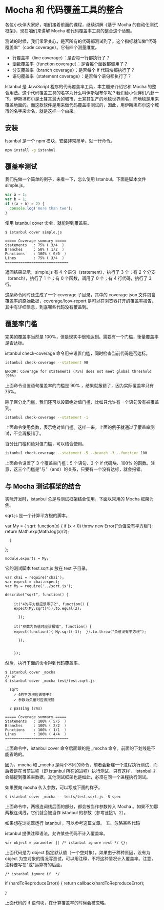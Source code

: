 # Mocha 和 代码覆盖工具的整合

各位小伙伴大家好，咱们接着前面的课程，继续讲解《基于 Mocha 的自动化测试框架》，现在咱们来讲解 Mocha 和代码覆盖率工具的整合这个话题。

测试的时候，我们常常关心，是否所有的代码都测试到了。这个指标就叫做"代码覆盖率"（code coverage）。它有四个测量维度。

- 行覆盖率（line coverage）：是否每一行都执行了？
- 函数覆盖率（function coverage）：是否每个函数都调用了？
- 分支覆盖率（branch coverage）：是否每个 if 代码块都执行了？
- 语句覆盖率（statement coverage）：是否每个语句都执行了？

Istanbul 是 JavaScript 程序的代码覆盖率工具，本主题来介绍它和 Mocha 的整合用法。这个代码覆盖工具的名字为什么叫伊斯坦布尔呢？我们给小伙伴们八卦一下。伊斯坦布尔是土耳其最大的城市，土耳其生产的地毯世界闻名，而地毯是用来覆盖地面的。而这款软件是用来做代码覆盖率测试的，因此，用伊斯坦布尔这个城市的名字来命名，就是这样一个由来。

## 安装

Istanbul 是一个 npm 模块，安装非常简单，就一行命令。

```bash
npm install -g istanbul
```

## 覆盖率测试

我们先做一个简单的例子，来看一下，怎么使用 Istanbul。下面是脚本文件 simple.js。

```javascript
var a = 1;
var b = 1;
if ((a + b) > 2) {
  console.log('more than two');
}
```
使用 istanbul cover 命令，就能得到覆盖率。

    $ istanbul cover simple.js

    ===== Coverage summary =====
    Statements   : 75% ( 3/4  )
    Branches     : 50% ( 1/2  )
    Functions    : 100% ( 0/0  )
    Lines        : 75% ( 3/4  )
    =============================

返回结果显示，simple.js 有 4 个语句（statement），执行了 3 个；有 2 个分支（branch），执行了 1 个；有 0 个函数，调用了 0 个；有 4 行代码，执行了 3 行。

这条命令同时还生成了一个 coverage 子目录，其中的 coverage.json 文件包含覆盖率的原始数据，coverage/lcov-report 是可以在浏览器打开的覆盖率报告，其中有详细信息，到底哪些代码没有覆盖到。

## 覆盖率门槛

完美的覆盖率当然是 100%，但是现实中很难达到。需要有一个门槛，衡量覆盖率是否达标。

istanbul check-coverage 命令用来设置门槛，同时检查当前代码是否达标。

```bash
istanbul check-coverage --statement 90
```
    ERROR: Coverage for statements (75%) does not meet global threshold (90%)

上面命令设置语句覆盖率的门槛是 90% ，结果就报错了，因为实际覆盖率只有 75%。

除了百分比门槛，我们还可以设置绝对值门槛，比如只允许有一个语句没有被覆盖到。

```bash
istanbul check-coverage --statement -1
```
上面命令使用负数，表示绝对值门槛。这样一来，上面的例子就通过了覆盖率测试，不会再报错了。

百分比门槛和绝对值门槛，可以结合使用。

```bash
istanbul check-coverage --statement -5 --branch -3 --function 100
```
上面命令设置了 3 个覆盖率门槛：5 个语句、3 个 if 代码块、100% 的函数。注意，这三个门槛是"与"（and）的关系，只要有一个没有达标，就会报错。

## 与 Mocha 测试框架的结合

实际开发时，istanbul 总是与测试框架结合使用，下面以常用的 Mocha 框架为例。

sqrt.js 是一个计算平方根的脚本。

var My = {
sqrt: function(x) {
        if (x < 0) throw new Error("负值没有平方根");
          return Math.exp(Math.log(x)/2);
        
      }
    
};

    module.exports = My;

它的测试脚本 test.sqrt.js 放在 test 子目录。


    var chai = require('chai');
    var expect = chai.expect;
    var My = require('../sqrt.js');

    describe("sqrt", function() {

        it("4的平方根应该等于2", function() {
        expect(My.sqrt(4)).to.equal(2);
      
          });

        it("参数为负值时应该报错", function() {
        expect(function(){ My.sqrt(-1);  }).to.throw("负值没有平方根");
      
          });

    
        });

然后，执行下面的命令得到代码覆盖率。


    $ istanbul cover _mocha
    // or
    $ istanbul cover _mocha test/test.sqrt.js

      sqrt
        ✓ 4的平方根应该等于2 
        ✓ 参数为负值时应该报错 

      2 passing (7ms)

    ===== Coverage summary =====
    Statements   : 100% ( 5/5  )
    Branches     : 100% ( 2/2  )
    Functions    : 100% ( 1/1  )
    Lines        : 100% ( 4/4  )
    =============================

上面命令中，istanbul cover 命令后面跟的是 _mocha 命令，前面的下划线是不能省略的。

因为，mocha 和 _mocha 是两个不同的命令，前者会新建一个进程执行测试，而后者是在当前进程（即 istanbul 所在的进程）执行测试，只有这样， istanbul 才会捕捉到覆盖率数据。其他测试框架也是如此，必须在同一个进程执行测试。

如果要向 mocha 传入参数，可以写成下面的样子。


    $ istanbul cover _mocha -- tests/test.sqrt.js -R spec

上面命令中，两根连词线后面的部分，都会被当作参数传入 Mocha 。如果不加那两根连词线，它们就会被当作 istanbul 的参数（参考链接1，2）。

如果想在浏览器运行 Istanbul ，可以参考这篇文章。
五、忽略某些代码

istanbul 提供注释语法，允许某些代码不计入覆盖率。


    var object = parameter || /* istanbul ignore next */ {};

上面代码是为 object 指定默认值（一个空对象）。如果由于种种原因，没有为 object 为空对象的情况写测试，可以用注释，不将这种情况计入覆盖率。注意，注释要写在"或"运算符的后面。


    /* istanbul ignore if  */
if (hardToReproduceError)) {
        return callback(hardToReproduceError);
    
}

上面代码的 if 语句块，在计算覆盖率的时候会被忽略。

